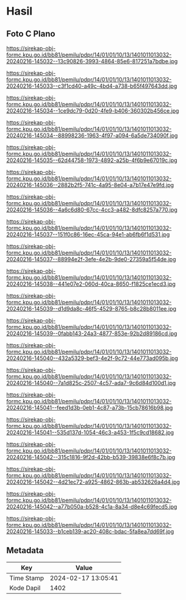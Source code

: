 # Hasil

## Foto C Plano

https://sirekap-obj-formc.kpu.go.id/bb81/pemilu/pdpr/14/01/01/10/13/1401011013032-20240216-145032--13c90826-3993-4864-85e6-817251a7bdbe.jpg

https://sirekap-obj-formc.kpu.go.id/bb81/pemilu/pdpr/14/01/01/10/13/1401011013032-20240216-145033--c3f1cd40-a49c-4bd4-a738-b65f497643dd.jpg

https://sirekap-obj-formc.kpu.go.id/bb81/pemilu/pdpr/14/01/01/10/13/1401011013032-20240216-145034--1ce9dc79-0d20-4fe9-b406-360302b456ce.jpg

https://sirekap-obj-formc.kpu.go.id/bb81/pemilu/pdpr/14/01/01/10/13/1401011013032-20240216-145034--88998236-1963-4f97-a094-6a5de734090f.jpg

https://sirekap-obj-formc.kpu.go.id/bb81/pemilu/pdpr/14/01/01/10/13/1401011013032-20240216-145035--62d44758-1973-4892-a25b-4f6b9e67019c.jpg

https://sirekap-obj-formc.kpu.go.id/bb81/pemilu/pdpr/14/01/01/10/13/1401011013032-20240216-145036--2882b2f5-741c-4a95-8e04-a7b17e47e9fd.jpg

https://sirekap-obj-formc.kpu.go.id/bb81/pemilu/pdpr/14/01/01/10/13/1401011013032-20240216-145036--4a6c6d80-67cc-4cc3-a482-8dfc8257a770.jpg

https://sirekap-obj-formc.kpu.go.id/bb81/pemilu/pdpr/14/01/01/10/13/1401011013032-20240216-145037--151f0c86-16ec-45ca-94e1-ab6fb6f1d531.jpg

https://sirekap-obj-formc.kpu.go.id/bb81/pemilu/pdpr/14/01/01/10/13/1401011013032-20240216-145037--88994e2f-3efe-4e2b-9de0-27359a5f54de.jpg

https://sirekap-obj-formc.kpu.go.id/bb81/pemilu/pdpr/14/01/01/10/13/1401011013032-20240216-145038--441e07e2-060d-40ca-8650-f1825ce1ecd3.jpg

https://sirekap-obj-formc.kpu.go.id/bb81/pemilu/pdpr/14/01/01/10/13/1401011013032-20240216-145039--d1d9da8c-46f5-4529-8765-b8c28b8011ee.jpg

https://sirekap-obj-formc.kpu.go.id/bb81/pemilu/pdpr/14/01/01/10/13/1401011013032-20240216-145039--0fabb143-24a3-4877-853e-92b2d89186cd.jpg

https://sirekap-obj-formc.kpu.go.id/bb81/pemilu/pdpr/14/01/01/10/13/1401011013032-20240216-145040--432a5329-bef3-4e2f-9c72-44e773ad095b.jpg

https://sirekap-obj-formc.kpu.go.id/bb81/pemilu/pdpr/14/01/01/10/13/1401011013032-20240216-145040--7a1d825c-2507-4c57-ada7-9c6d84d100d1.jpg

https://sirekap-obj-formc.kpu.go.id/bb81/pemilu/pdpr/14/01/01/10/13/1401011013032-20240216-145041--feed1d3b-0eb1-4c87-a73b-15cb78616b98.jpg

https://sirekap-obj-formc.kpu.go.id/bb81/pemilu/pdpr/14/01/01/10/13/1401011013032-20240216-145041--535d137d-1054-46c3-a453-1f5c9cd18682.jpg

https://sirekap-obj-formc.kpu.go.id/bb81/pemilu/pdpr/14/01/01/10/13/1401011013032-20240216-145042--315c1816-9f2d-42bb-b539-39838e6f8c7b.jpg

https://sirekap-obj-formc.kpu.go.id/bb81/pemilu/pdpr/14/01/01/10/13/1401011013032-20240216-145042--4d21ec72-a925-4862-863b-ab532626a4d4.jpg

https://sirekap-obj-formc.kpu.go.id/bb81/pemilu/pdpr/14/01/01/10/13/1401011013032-20240216-145042--a77b050a-b528-4c1a-8a34-d8e4c69fecd5.jpg

https://sirekap-obj-formc.kpu.go.id/bb81/pemilu/pdpr/14/01/01/10/13/1401011013032-20240216-145033--b1ceb139-ac20-408c-bdac-5fa8ea7dd69f.jpg


## Metadata

| Key        | Value               |
| ---------- | ------------------- |
| Time Stamp | 2024-02-17 13:05:41 |
| Kode Dapil | 1402                |



